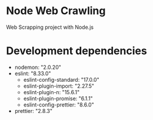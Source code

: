 # Node Web Crawling

Web Scrapping project with Node.js

# Development dependencies

- nodemon: "2.0.20"
- eslint: "8.33.0"
  - eslint-config-standard: "17.0.0"
  - eslint-plugin-import: "2.27.5"
  - eslint-plugin-n: "15.6.1"
  - eslint-plugin-promise: "6.1.1"
  - eslint-config-prettier: "8.6.0"
- prettier: "2.8.3"
